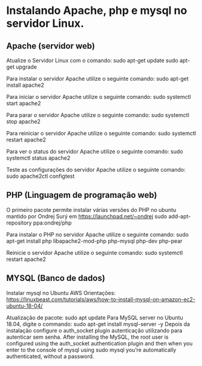 # Instalando Apache, php e mysql no servidor Linux.

## Apache (servidor web)
Atualize o Servidor Linux com o comando:
sudo apt-get update
sudo apt-get upgrade

Para instalar o servidor Apache utilize o seguinte comando:
sudo apt-get install apache2

Para iniciar o servidor Apache utilize o seguinte comando:
sudo systemctl start apache2

Para parar o servidor Apache utilize o seguinte comando:
sudo systemctl stop apache2

Para reiniciar o servidor Apache utilize o seguinte comando:
sudo systemctl restart apache2

Para ver o status do servidor Apache utilize o seguinte comando:
sudo systemctl status apache2

Teste as configurações do servidor Apache utilize o seguinte comando:
sudo apache2ctl configtest

## PHP (Linguagem de programação web)
O primeiro pacote permite instalar várias versões do PHP no ubuntu mantido por Ondrej Surý em https://launchpad.net/~ondrej
sudo add-apt-repository ppa:ondrej/php

Para instalar o PHP no servidor Apache utilize o seguinte comando:
sudo apt-get install php libapache2-mod-php php-mysql php-dev php-pear

Reinicie o servidor Apache utilize o seguinte comando:
sudo systemctl restart apache2

## MYSQL (Banco de dados)
Instalar mysql no Ubuntu AWS
Orientações: 
https://linuxbeast.com/tutorials/aws/how-to-install-mysql-on-amazon-ec2-ubuntu-18-04/

Atualização de pacote:
sudo apt update
Para MySQL server no Ubuntu 18.04, digite o commando:
sudo apt-get install mysql-server -y
Depois da instalação configure o auth_socket plugin autenticação utilizando para autenticar sem senha.
After installing the MySQL, the root user is configured using the auth_socket authentication plugin and then when you enter to the console of mysql using sudo mysql you’re automatically authenticated, without a password.
